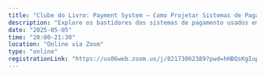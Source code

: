 ```yaml
---
title: "Clube do Livro: Payment System — Como Projetar Sistemas de Pagamento Escaláveis e Seguros"
description: "Explore os bastidores dos sistemas de pagamento usados em grandes plataformas como Amazon e Stripe. Vamos discutir design de sistemas, reconciliação, segurança, consistência, idempotência e muito mais."
date: "2025-05-05"
time: "20:00-21:30"
location: "Online via Zoom"
type: "online"
registrationLink: "https://us06web.zoom.us/j/82173062389?pwd=hHBQsKgIup7tqHe0OeFhyToEzXJcko.1"
---
```

